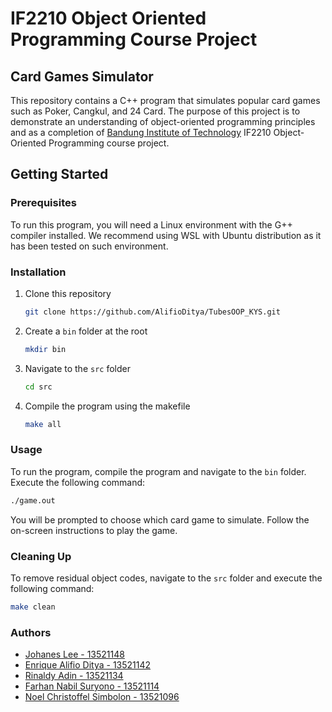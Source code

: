 # IF2210 Object Oriented Programming Course Project
## Card Games Simulator
This repository contains a C++ program that simulates popular card games such as Poker, Cangkul, and 24 Card. The purpose of this project is to demonstrate an understanding of object-oriented programming principles and as a completion of [Bandung Institute of Technology](https://www.itb.ac.id/) IF2210 Object-Oriented Programming course project.

## Getting Started
### Prerequisites
To run this program, you will need a Linux environment with the G++ compiler installed. We recommend using WSL with Ubuntu distribution as it has been tested on such environment.

### Installation
1. Clone this repository
    ``` bash
    git clone https://github.com/AlifioDitya/TubesOOP_KYS.git
    ```
2. Create a `bin` folder at the root
    ``` bash
    mkdir bin
    ```
3. Navigate to the `src` folder
    ``` bash
    cd src
    ```
4. Compile the program using the makefile
    ``` bash
    make all
    ```

### Usage
To run the program, compile the program and navigate to the `bin` folder. Execute the following command:
``` bash
./game.out
```
You will be prompted to choose which card game to simulate. Follow the on-screen instructions to play the game.

### Cleaning Up
To remove residual object codes, navigate to the `src` folder and execute the following command:
``` bash
make clean
```

### Authors
- [Johanes Lee - 13521148](https://github.com/Enliven26)
- [Enrique Alifio Ditya - 13521142](https://github.com/AlifioDitya) 
- [Rinaldy Adin - 13521134](https://github.com/Rinaldy-Adin) 
- [Farhan Nabil Suryono - 13521114](https://github.com/Altair1618) 
- [Noel Christoffel Simbolon - 13521096](https://github.com/noelsimbolon)